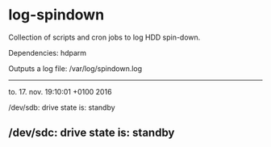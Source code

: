 # log-spindown

Collection of scripts and cron jobs to log HDD spin-down.

Dependencies: hdparm

Outputs a log file: /var/log/spindown.log

--------------------------------
to. 17. nov. 19:10:01 +0100 2016

/dev/sdb:
 drive state is:  standby

/dev/sdc:
 drive state is:  standby
--------------------------------
